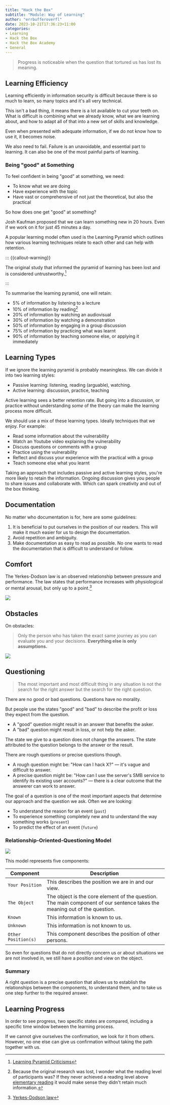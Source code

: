 ```yaml
---
title: "Hack the Box"
subtitle: "Module: Way of Learning"
author: "errbufferoverfl"
date: 2023-10-21T17:36:23+11:00
categories:
- Learning
- Hack the Box
- Hack the Box Academy
- General
---
```


> Progress is noticeable when the question that tortured us has lost its meaning.

## Learning Efficiency

Learning efficiently in information security is difficult because there is so much to learn, so many topics and it's all very technical. 

This isn't a bad thing, it means there is a lot available to cut your teeth on. What is difficult is combining what we already know, what we are learning about, and how to adapt all of that into a new set of skills and knowledge.

Even when presented with adequate information, if we do not know how to use it, it becomes noise.

We also need to fail. Failure is an unavoidable, and essential part to learning. It can also be one of the most painful parts of learning.

### Being "good" at Something

To feel confident in being "good" at something, we need:
- To know what we are doing
- Have experience with the topic
- Have vast or comprehensive of not just the theoretical, but also the practical

So how does one get "good" at something?

Josh Kaufman proposed that we can learn something new in 20 hours. Even if we work on it for just 45 minutes a day.

A popular learning model often used is the Learning Pyramid which outlines how various learning techniques relate to each other and can help with retention.

::: {{callout-warning}}

The original study that informed the pyramid of learning has been lost and is considered untrustworthy.[^1]

:::

To summarise the learning pyramid, one will retain:

- 5% of information by listening to a lecture
- 10% of information by reading[^2]
- 20% of information by watching an audiovisual
- 30% of information by watching a demonstration
- 50% of information by engaging in a group discussion
- 75% of information by practicing what was learnt
- 90% of information by teaching someone else, or applying it immediately

## Learning Types

If we ignore the learning pyramid is probably meaningless. We can divide it into two learning styles:

- Passive learning: listening, reading (arguable), watching.
- Active learning: discussion, practice, teaching

Active learning sees a better retention rate. But going into a discussion, or practice without understanding *some* of the theory can make the learning process more difficult.

We should use a mix of these learning types. Ideally techniques that we enjoy. For example:

- Read some information about the vulnerability
- Watch an Youtube video explaining the vulnerability
- Discuss questions or comments with a group
- Practice using the vulnerability
- Reflect and discuss your experience with the practical with a group
- Teach someone else what you learnt

Taking an approach that includes passive and active learning styles, you're more likely to retain the information. Ongoing discussion gives you people to share issues and collaborate with. Which can spark creativity and out of the box thinking.

## Documentation

No matter who documentation is for, here are some guidelines:

1. It is beneficial to put ourselves in the position of our readers. This will make it much easier for us to design the documentation.
2. Avoid repetition and ambiguity.
3. Make documentation as easy to read as possible. No one wants to read the documentation that is difficult to understand or follow.

## Comfort

The Yerkes-Dodson law is an observed relationship between pressure and performance. The law states that performance increases with physiological or mental arousal, but only up to a point.[^3]

![](/imgs/hack-the-box-way-of-learning.png)

## Obstacles

On obstacles:

> Only the person who has taken the exact same journey as you can evaluate you and your decisions. **Everything else is only assumptions.**

![](/imgs/hack-the-box-way-of-learning-3.png)

## Questioning

> The most important and most difficult thing in any situation is not the search for the right answer but the search for the right question.

There are no good or bad questions. Questions have no morality.

But people use the states "good" and "bad" to describe the profit or loss they expect from the question.

- A "good" question might result in an answer that benefits the asker.
- A "bad" question might result in loss, or not help the asker.

The state we give to a question does not change the answers. The state attributed to the question belongs to the answer or the result. 

There are rough questions or precise questions though.

- A rough question might be: "How can I hack X?" — it's vague and difficult to answer.
- A precise question might be: "How can I use the server's SMB service to identify its existing user accounts?" — there is a clear outcome that the answerer can work to answer.

The goal of a question is one of the most important aspects that determine our approach and the question we ask. Often we are looking:

- To understand the reason for an event (`past`)
- To experience something completely new and to understand the way something works (`present`)
- To predict the effect of an event (`future`)

### Relationship-Oriented-Questioning Model

![](/imgs/hack-the-box-way-of-learning-1.png)

This model represents five components:

|**Component**|**Description**|
|---|---|
|`Your Position`|This describes the position we are in and our view.|
|`The Object`|The object is the core element of the question. The main component of our sentence takes the meaning out of the question.|
|`Known`|This information is known to us.|
|`Unknown`|This information is not known to us.|
|`Other Position(s)`|This component describes the position of other persons.|

So even for questions that do not directly concern us or about situations we are not involved in, we still have a position and view on the object.

### Summary

A right question is a precise question that allows us to establish the relationships between the components, to understand them, and to take us one step further to the required answer.

## Learning Progress

In order to see progress, two specific states are compared, including a specific time window between the learning process.

If we cannot give ourselves the confirmation, we look for it from others. However, no one else can give us confirmation without taking the path together with us.

[^1]: [Learning Pyramid Criticisms](https://www.researchgate.net/publication/285798853_A_rebuttal_of_NTL_Institute%27s_learning_pyramid)
[^2]: Because the original research was lost, I wonder what the reading level of participants was? If they never achieved a reading level above [elementary reading](../antilibrary/how-to-read-a-book.md) it would make sense they didn't retain much information.
[^3]: [Yerkes-Dodson law](https://en.wikipedia.org/wiki/Yerkes%E2%80%93Dodson_law)